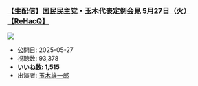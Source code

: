 ### [【生配信】国民民主党・玉木代表定例会見 5月27日（火）【ReHacQ】](https://www.youtube.com/watch?v=5L93J7FsnP8)
[![](https://img.youtube.com/vi/5L93J7FsnP8/hqdefault.jpg)](https://www.youtube.com/watch?v=5L93J7FsnP8)
-   公開日: 2025-05-27
-   視聴数: 93,378
-   **いいね数: 1,515**
-   出演者: [玉木雄一郎](/rehacq_fan/people/玉木雄一郎 "wikilink")

